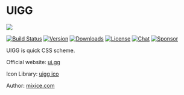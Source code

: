 # UIGG

[![](https://data.jsdelivr.com/v1/package/npm/uigg/badge)](https://www.jsdelivr.com/package/npm/uigg)

[![Build Status](https://github.com/mixice/uigg/workflows/build/badge.svg)](https://github.com/mixice/uigg/actions)
[![Version](https://img.shields.io/npm/v/@uigg/core.svg?label=version)](https://www.npmjs.com/package/@uigg/core)
[![Downloads](https://img.shields.io/npm/dm/@tiptap/core.svg)](https://npmcharts.com/compare/@tiptap/core?minimal=true)
[![License](https://img.shields.io/npm/l/@tiptap/core.svg)](https://www.npmjs.com/package/@tiptap/core)
[![Chat](https://img.shields.io/badge/chat-on%20discord-7289da.svg?sanitize=true)](https://discord.gg/WtJ49jGshW)
[![Sponsor](https://img.shields.io/static/v1?label=Sponsor&message=%E2%9D%A4&logo=GitHub)](https://github.com/sponsors/ueberdosis)


UIGG is quick CSS scheme.

Official website: [ui.gg](https://ui.gg/)

Icon Library: [uigg ico](https://ui.gg/ico.html)

Author: [mixice.com](http://mixice.com/)
